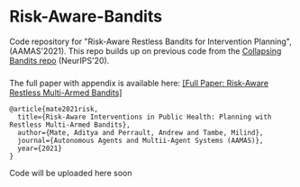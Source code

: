 # Risk-Aware-Bandits

Code repository for "Risk-Aware Restless Bandits for Intervention Planning", (AAMAS'2021). This repo builds up on previous code from the [Collapsing Bandits repo](https://github.com/AdityaMate/collapsing_bandits) (NeurIPS'20).  

###
The full paper with appendix is available here: [[Full Paper: Risk-Aware Restless Multi-Armed Bandits]](https://teamcore.seas.harvard.edu/files/teamcore/files/Risk-Aware-Bandits.pdf)

```
@article{mate2021risk,
  title={Risk-Aware Interventions in Public Health: Planning with Restless Multi-Armed Bandits},
  author={Mate, Aditya and Perrault, Andrew and Tambe, Milind},
  journal={Autonomous Agents and Multii-Agent Systems (AAMAS)},
  year={2021}
}
```

Code will be uploaded here soon
